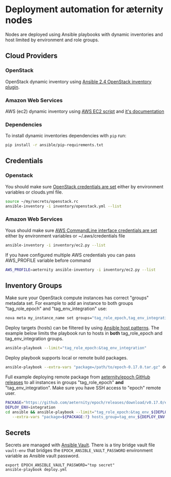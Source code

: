 # Deployment automation for æternity nodes

Nodes are deployed using Ansible playbooks with dynamic inventories and host limited by environment and role groups.


## Cloud Providers

### OpenStack
OpenStack dynamic inventory using [Ansible 2.4 OpenStack inventory plugin](https://docs.ansible.com/ansible/devel/plugins/inventory/openstack.html).

### Amazon Web Services
AWS (ec2) dynamic inventory using [AWS EC2 script](https://raw.githubusercontent.com/ansible/ansible/v2.5.0b1/contrib/inventory/ec2.py) and [it's documentation](http://docs.ansible.com/ansible/latest/intro_dynamic_inventory.html#example-aws-ec2-external-inventory-script)

### Dependencies
To install dynamic inventories dependencies with `pip` run:
```bash
pip install -r ansible/pip-requirements.txt
```


## Credentials

### Openstack
You should make sure [OpenStack credentials are set](https://docs.openstack.org/python-openstackclient/latest/configuration/index.html#environment-variables)
either by environment variables or clouds.yml file.

```bash
source ~/my/secrets/openstack.rc
ansible-inventory -i inventory/openstack.yml --list
```

### Amazon Web Services
Yous should make sure [AWS CommandLine interface credentials are set](http://docs.ansible.com/ansible/latest/intro_dynamic_inventory.html#example-aws-ec2-external-inventory-script) either by environment variables or ~/.aws/credentials file

```bash
ansible-inventory -i inventory/ec2.py --list
```

If you have configured multiple AWS credentials you can pass AWS_PROFILE variable before command
```bash
AWS_PROFILE=aeternity ansible-inventory -i inventory/ec2.py --list
```


## Inventory Groups

Make sure your OpenStack compute instances has correct "groups" metadata set.
For example to add an instance to both groups "tag_role_epoch" and "tag_env_integration" use:
```bash
nova meta my_instance_name set groups="tag_role_epoch,tag_env_integration"
```

Deploy targets (hosts) can be filtered by using [Ansible host patterns](http://docs.ansible.com/ansible/latest/intro_patterns.html).
The example below limits the playbook run to hosts in **both** tag_role_epoch and tag_env_integration groups.
```bash
ansible-playbook --limit="tag_role_epoch:&tag_env_integration"
```

Deploy playbook supports local or remote build packages.
```bash
ansible-playbook --extra-vars "package=/path/to/epoch-0.17.0.tar.gz" deploy.yml
```

Full example deploying remote package from [aeternity/epoch GitHub releases](https://github.com/aeternity/epoch/releases)
to all instances in groups "tag_role_epoch" **and** "tag_env_integration".
Make sure you have SSH access to "epoch" remote user.

```bash
PACKAGE="https://github.com/aeternity/epoch/releases/download/v0.17.0/epoch-0.17.0-ubuntu-x86_64.tar.gz"
DEPLOY_ENV=integration
cd ansible && ansible-playbook --limit="tag_role_epoch:&tag_env_${DEPLOY_ENV:?}" \
   --extra-vars "package=${PACKAGE:?} hosts_group=tag_env_${DEPLOY_ENV:?} env=${DEPLOY_ENV:?}" deploy.yml
```


## Secrets

Secrets are managed with [Ansible Vault](docs.ansible.com/ansible/2.4/vault.html).
There is a tiny bridge vault file `vault-env` that bridges the `EPOCH_ANSIBLE_VAULT_PASSWORD` environment variable as Ansible vault password.

```
export EPOCH_ANSIBLE_VAULT_PASSWORD="top secret"
ansible-playbook deploy.yml
```
